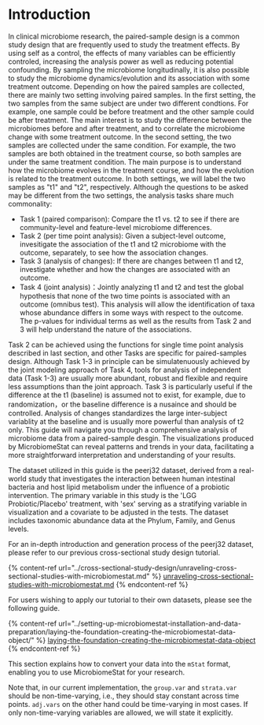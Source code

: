 # Introduction

In clinical microbiome research, the paired-sample design is a common study design that are frequently used to study the treatment effects. By using self as a control, the effects of many variables can be efficiently controled, increasing the analysis power as well as reducing potential confounding.   By sampling the microbiome longitudinally, it is also possible to study the microbiome dynamics/evolution and its association with some treatment outcome. Depending on how the paired samples are collected, there are mainly two setting involving paired samples. In the first setting, the two samples from the same subject are under two different condtions.  For example, one sample could be before treatment and the other sample could be after treatment. The main interest is to study the difference between the microbiomes before and after treatment, and to correlate the microbiome change with some treatment outcome.   In the second setting, the two samples are collected under the same condition. For example, the two samples are both obtained in the treatment course, so both samples are under the same treatment condition. The main purpose is to understand how the microbiome evolves in the treatment course, and how the evolution is related to the treatment outcome.  In both settings, we will label the two samples as "t1" and "t2", respectively.  Although the questions to be asked may be different from the two settings, the analysis tasks share much commonality:

* Task 1 (paired comparison): Compare the t1 vs. t2 to see if there are community-level and feature-level microbiome differences.
* Task 2 (per time point analysis): Given a subject-level outcome, invesitigate the association of the t1 and t2 microbiome with the outcome, separately, to see how the association changes.
* Task 3 (analysis of changes): If there are changes between t1 and t2, investigate whether and how the changes are associated with an outcome.
* Task 4 (joint analysis)：Jointly analyzing t1 and t2 and test the global hypothesis that none of the two time points is associated with an outcome (omnibus test). This analysis will allow the identification of taxa whose abundance differs in some ways with respect to the outcome. The p-values for individual terms as well as the results from Task 2 and 3 will help understand the nature of the associations. 

Task 2 can be achieved using the functions for single time point analysis described in last section, and other Tasks are specific for paired-samples design. Although Task 1-3 in principle can be simulatenuously achieved by the joint modeling approach of Task 4, tools for analysis of independent data (Task 1-3) are usually more abundant, robust and flexible and require less assumptions than the joint approach.  Task 3 is particularly useful if the difference at the t1 (baseline) is assumed not to exist, for example, due to randomization，or the baseline difference is a nusaince and should be controlled.  Analysis of changes standardizes the large inter-subject variablity at the baseline  and is usually more powerful than analysis of t2 only.  This guide will navigate you through a comprehensive analysis of microbiome data from a paired-sample desgin. The visualizations produced by MicrobiomeStat can reveal patterns and trends in your data, facilitating a more straightforward interpretation and understanding of your results.

The dataset utilized in this guide is the peerj32 dataset, derived from a real-world study that investigates the interaction between human intestinal bacteria and host lipid metabolism under the influence of a probiotic intervention. The primary variable in this study is the 'LGG Probiotic/Placebo' treatment, with 'sex' serving as a stratifying variable in visualization and a covariate to be adjusted in the tests. The dataset includes taxonomic abundance data at the Phylum, Family, and Genus levels. 

For an in-depth introduction and generation process of the peerj32 dataset, please refer to our previous cross-sectional study design tutorial.

{% content-ref url="../cross-sectional-study-design/unraveling-cross-sectional-studies-with-microbiomestat.md" %}
[unraveling-cross-sectional-studies-with-microbiomestat.md](../cross-sectional-study-design/unraveling-cross-sectional-studies-with-microbiomestat.md)
{% endcontent-ref %}

For users wishing to apply our tutorial to their own datasets, please see the following guide.

{% content-ref url="../setting-up-microbiomestat-installation-and-data-preparation/laying-the-foundation-creating-the-microbiomestat-data-object/" %}
[laying-the-foundation-creating-the-microbiomestat-data-object](../setting-up-microbiomestat-installation-and-data-preparation/laying-the-foundation-creating-the-microbiomestat-data-object/)
{% endcontent-ref %}

This section explains how to convert your data into the `mStat` format, enabling you to use MicrobiomeStat for your research.

Note that, in our current implementation, the `group.var` and `strata.var` should be non-time-varying, i.e., they should stay constant across time points.  `adj.vars` on the other hand could be time-varying in most cases. If only non-time-varying variables are allowed, we will state it explicitly.



